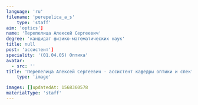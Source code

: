 ```yaml
---
language: 'ru'
filename: 'perepelica_a_s'
    type: 'staff'
aim: 'optics']
name: 'Перепелица Алексей Сергеевич'
degree: 'кандидат физико-математических наук'
title: null
post: 'ассистент']
speciality: '(01.04.05) Оптика'
avatar:
  - src: ''
title: 'Перепелица Алексей Сергеевич - ассистент кафедры оптики и спектроскопии'
    type: 'image'

images: []updatedAt: 1568360578
materialType: 'staff'
---
```



